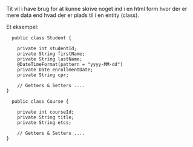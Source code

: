 Tit vil i have brug for at kunne skrive noget ind i en html form hvor der er mere data end hvad der er plads til i en entity (class).

Et eksempel:

````     
  public class Student {

    private int studentId;
    private String firstName;
    private String lastName;
    @DateTimeFormat(pattern = "yyyy-MM-dd")
    private Date enrollmentDate;
    private String cpr;
    
    // Getters & Setters ....
}
````    
  
````     
  public class Course {

    private int courseId;
    private String title;
    private String etcs;
    
    // Getters & Setters ....
}
````   
